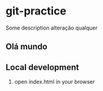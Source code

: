 # git-practice

Some description
alteração qualquer

## Olá mundo

## Local development

1. open index.html in your browser